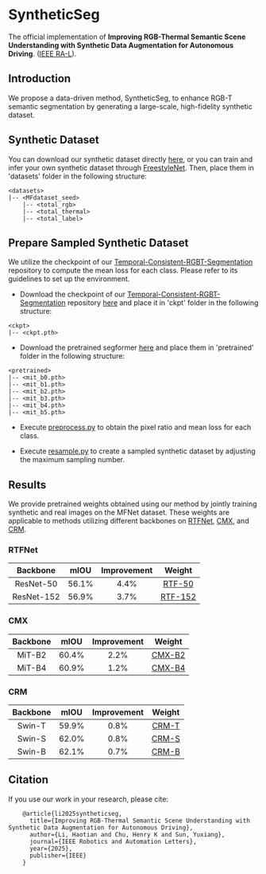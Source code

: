 # SyntheticSeg
The official implementation of **Improving RGB-Thermal Semantic Scene Understanding with Synthetic Data Augmentation for Autonomous Driving**. ([IEEE RA-L](https://ieeexplore.ieee.org/document/10910182)).

## Introduction
We propose a data-driven method, SyntheticSeg, to enhance RGB-T semantic segmentation by generating a large-scale, high-fidelity synthetic dataset.

## Synthetic Dataset
You can download our synthetic dataset directly [here](http://labsun.mne.cityu.edu.hk/downloads/), or you can train and infer your own synthetic dataset through [FreestyleNet](https://github.com/essunny310/FreestyleNet).
Then, place them in 'datasets' folder in the following structure:

```shell
<datasets>
|-- <MFdataset_seed>
    |-- <total_rgb>
    |-- <total_thermal>
    |-- <total_label>
```

## Prepare Sampled Synthetic Dataset
We utilize the checkpoint of our [Temporal-Consistent-RGBT-Segmentation](https://github.com/lab-sun/Temporal-Consistent-RGBT-Segmentation) repository to compute the mean loss for each class. Please refer to its guidelines to set up the environment.


* Download the checkpoint of our [Temporal-Consistent-RGBT-Segmentation](https://github.com/lab-sun/Temporal-Consistent-RGBT-Segmentation) repository [here](https://drive.google.com/file/d/1ZxI-aGzot4WXw5TqxAibTEmlgZ7gSCYE/view?usp=sharing) and place it in 'ckpt' folder in the following structure:

```shell
<ckpt>
|-- <ckpt.pth>
```

* Download the pretrained segformer [here](https://drive.google.com/drive/folders/10XgSW8f7ghRs9fJ0dE-EV8G2E_guVsT5?usp=sharing) and place them in 'pretrained' folder in the following structure:

```shell
<pretrained>
|-- <mit_b0.pth>
|-- <mit_b1.pth>
|-- <mit_b2.pth>
|-- <mit_b3.pth>
|-- <mit_b4.pth>
|-- <mit_b5.pth>
```

* Execute [preprocess.py](./preprocess.py) to obtain the pixel ratio and mean loss for each class.

* Execute [resample.py](./resample.py) to create a sampled synthetic dataset by adjusting the maximum sampling number.

## Results
We provide pretrained weights obtained using our method by jointly training synthetic and real images on the MFNet dataset. These weights are applicable to methods utilizing different backbones on [RTFNet](https://github.com/yuxiangsun/RTFNet), [CMX](https://github.com/huaaaliu/RGBX_Semantic_Segmentation), and [CRM](https://github.com/UkcheolShin/CRM_RGBTSeg).

### RTFNet
| Backbone | mIOU | Improvement | Weight |
|:---:|:---:|:---:|:---:|
| ResNet-50 | 56.1% | 4.4% | [RTF-50](https://drive.google.com/file/d/1YBqEch0ofjymC_SN7HVIr6zNcfSYugso/view?usp=drive_link) |
| ResNet-152 | 56.9% | 3.7% | [RTF-152](https://drive.google.com/file/d/1sQDAxNSWD9h22xDcxFqh750-xBQjZ4_o/view?usp=drive_link) |

### CMX
| Backbone | mIOU | Improvement | Weight |
|:---:|:---:|:---:|:---:|
| MiT-B2 | 60.4% | 2.2% | [CMX-B2](https://drive.google.com/file/d/15TBB1EcMxCG5MqmZ8-H9LGmdY0LZdo97/view?usp=drive_link) |
| MiT-B4 | 60.9% | 1.2% | [CMX-B4](https://drive.google.com/file/d/1NrvYwmstv_zHOiAx4MQvDUFcm_aS3Gjs/view?usp=drive_link) |

### CRM
| Backbone | mIOU | Improvement | Weight |
|:---:|:---:|:---:|:---:|
| Swin-T | 59.9% | 0.8% | [CRM-T](https://drive.google.com/file/d/1l7AZNK15bVyI0uLqwL41Cv4jBk40iFAp/view?usp=drive_link) |
| Swin-S | 62.0% | 0.8% | [CRM-S](https://drive.google.com/file/d/1JulSZmgM_pHLoLriemx4YagXL2H0jAps/view?usp=drive_link) |
| Swin-B | 62.1% | 0.7% | [CRM-B](https://drive.google.com/file/d/1f1uwYDHAe9EfoWu3DRQ0iIcdDUINorub/view?usp=drive_link) |

## Citation
If you use our work in your research, please cite:

```    
    @article{li2025syntheticseg,
      title={Improving RGB-Thermal Semantic Scene Understanding with Synthetic Data Augmentation for Autonomous Driving},
      author={Li, Haotian and Chu, Henry K and Sun, Yuxiang},
      journal={IEEE Robotics and Automation Letters},
      year={2025},
      publisher={IEEE}
    }
```
